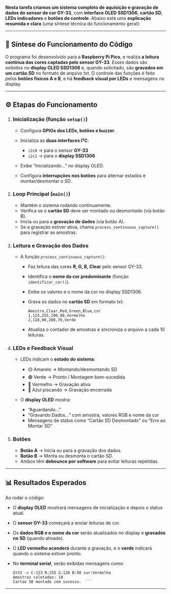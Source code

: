 **Nesta tarefa criamos um sistema completo de aquisição e gravação de dados do sensor de cor GY-33**, com **interface OLED SSD1306**, **cartão SD**, **LEDs indicadores** e **botões de controle**.
Abaixo está uma **explicação resumida e clara** (uma síntese técnica do funcionamento geral):

---

## 🧩 **Síntese do Funcionamento do Código**

O programa foi desenvolvido para a **Raspberry Pi Pico**, e realiza **a leitura contínua das cores captadas pelo sensor GY-33**.
Esses dados são exibidos no **display OLED SSD1306** e, quando solicitado, são **gravados em um cartão SD** no formato de arquivo txt.
O controle das funções é feito pelos **botões físicos A e B**, e há **feedback visual por LEDs** e mensagens no display.

---

## ⚙️ **Etapas do Funcionamento**

1. ### **Inicialização (função `setup()`)**

   * Configura **GPIOs dos LEDs, botões e buzzer**.
   * Inicializa as **duas interfaces I²C**:

     * `i2c0` → para o sensor **GY-33**
     * `i2c1` → para o **display SSD1306**
   * Exibe “Inicializando...” no display OLED.
   * Configura **interrupções nos botões** para alternar estados e montar/desmontar o SD.

2. ### **Loop Principal (`main()`)**

   * Mantém o sistema rodando continuamente.
   * Verifica se o **cartão SD** deve ser montado ou desmontado (via botão B).
   * Inicia ou para a **gravação de dados** (via botão A).
   * Se a gravação estiver ativa, chama `process_continuous_capture()` para registrar as amostras.

3. ### **Leitura e Gravação dos Dados**

   * A função `process_continuous_capture()`:

     * Faz leitura das cores **R, G, B, Clear** pelo sensor GY-33.
     * Identifica o **nome da cor predominante** (função `identificar_cor()`).
     * Exibe os valores e o nome da cor no display SSD1306.
     * Grava os dados no **cartão SD** em formato txt:

       ```
       Amostra,Clear,Red,Green,Blue,cor
       1,123,255,100,90,Vermelho
       2,118,90,200,70,Verde
       ```
     * Atualiza o contador de amostras e sincroniza o arquivo a cada 10 leituras.

4. ### **LEDs e Feedback Visual**

   * LEDs indicam o **estado do sistema**:

     * 🟡 Amarelo → Montando/desmontando SD
     * 🟢 Verde → Pronto / Montagem bem-sucedida
     * 🔴 Vermelho → Gravação ativa
     * 🔵 Azul piscando → Gravação encerrada
   * O **display OLED** mostra:

     * “Aguardando...”
     * “Gravando Dados...” com amostra, valores RGB e nome da cor
     * Mensagens de status como “Cartão SD Desmontado” ou “Erro ao Montar SD”

5. ### **Botões**

   * **Botão A** → Inicia ou para a gravação dos dados.
   * **Botão B** → Monta ou desmonta o cartão SD.
   * Ambos têm **debounce por software** para evitar leituras repetidas.

---

## 📊 **Resultados Esperados**

Ao rodar o código:

* O **display OLED** mostrará mensagens de inicialização e depois o status atual.
* O **sensor GY-33** começará a enviar leituras de cor.
* Os **dados RGB e o nome da cor** serão atualizados no display e **gravados no SD** (quando ativado).
* O **LED vermelho acenderá** durante a gravação, e o **verde** indicará quando o sistema estiver pronto.
* No **terminal serial**, serão exibidas mensagens como:

  ```
  GY33 -> C:123 R:255 G:120 B:90 cor:Vermelho
  Amostras coletadas: 10
  Cartao SD montado com sucesso.  ```

---

